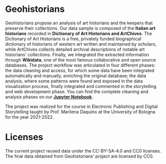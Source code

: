 # Geohistorians

Geohistorians propose an analysis of art historians and the keepers that preserve their collections. Our data sample is composed of the __Italian art historians__ recorded in __Dictionary of Art Historians and ArtChives__.
The Dictionary of Art Historians is a free, privately funded biographical dictionary of historians of western art written and maintained by scholars, while ArtChives collects detailed archival descriptions of notable art historians' collections.
Finally, we integrated the extracted information through __Wikidata__, one of the most famous collaborative and open source databases. The project workflow was articulated in four different phases: the data cleaning and access, for which some data have been integrated automatically and manually, enriching the original database; the data analysis, where some patterns were found and exposed in the data visualization process, finally integrated and commented in the storytelling and web development phase.
You can find the complete cleaning and analysis phases on our [__Jupyter Notebook__](00_DoAH_first_cleaning.ipynb).

The project was realized for the course in Electronic Publishing and Digital Storytelling taught by Prof. Marilena Daquino at the University of Bologna for the year 2021-2022.

# Licenses 
The current project reused data under the CC-BY-SA-4.0 and CC0 licenses. The final data obtained from Geohistorians' project are licensed by CC0. 
